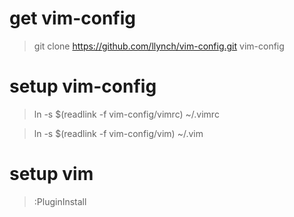 # get vim-config
> git clone https://github.com/llynch/vim-config.git vim-config

# setup vim-config
> ln -s $(readlink -f vim-config/vimrc) ~/.vimrc

> ln -s $(readlink -f vim-config/vim) ~/.vim

# setup vim
> :PluginInstall

